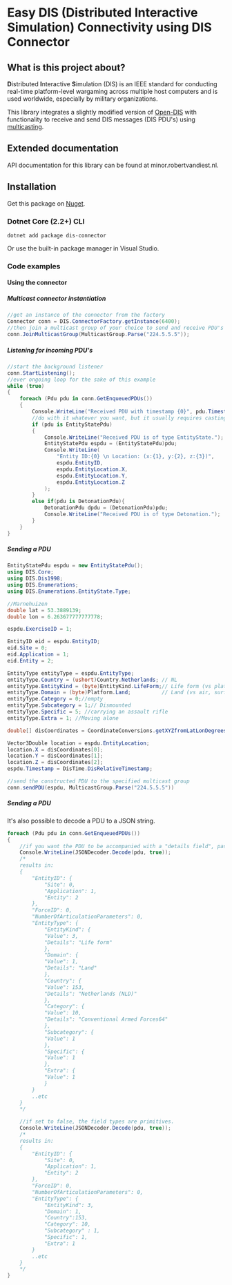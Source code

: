 # Easy DIS (Distributed Interactive Simulation) Connectivity using DIS Connector
## What is this project about?
**D**istributed **I**nteractive **S**imulation (DIS) is an IEEE standard for conducting real-time platform-level wargaming across multiple host computers and is used worldwide, especially by military organizations. 

This library integrates a slightly modified version of [Open-DIS](http://open-dis.org/) with functionality to receive and send DIS messages (DIS PDU's) using [multicasting](https://en.wikipedia.org/wiki/Multicast).

## Extended documentation
API documentation for this library can be found at minor.robertvandiest.nl.

## Installation
Get this package on [Nuget](https://www.nuget.org/packages/dis-connector).

### Dotnet Core (2.2+) CLI
```cli
dotnet add package dis-connector
```
Or use the built-in package manager in Visual Studio.

### Code examples
#### Using the connector
##### Multicast connector instantiation
```c#
//get an instance of the connector from the factory
Connector conn = DIS.ConnectorFactory.getInstance(6400);
//then join a multicast group of your choice to send and receive PDU's from/to
conn.JoinMulticastGroup(MulticastGroup.Parse("224.5.5.5"));
```

##### Listening for incoming PDU's
```c#
//start the background listener
conn.StartListening();
//ever ongoing loop for the sake of this example
while (true)
{
    foreach (Pdu pdu in conn.GetEnqueuedPDUs())
    {
        Console.WriteLine("Received PDU with timestamp {0}", pdu.Timestamp);
        //do with it whatever you want, but it usually requires casting to the appropiate PDU type
        if (pdu is EntityStatePdu)
        {
            Console.WriteLine("Received PDU is of type EntityState.");
            EntityStatePdu espdu = (EntityStatePdu)pdu;
            Console.WriteLine(
                "Entity ID:{0} \n Location: (x:{1}, y:{2}, z:{3})",
                espdu.EntityID,
                espdu.EntityLocation.X,
                espdu.EntityLocation.Y,
                espdu.EntityLocation.Z
            );
        }
        else if(pdu is DetonationPdu){
            DetonationPdu dpdu = (DetonationPdu)pdu;
            Console.WriteLine("Received PDU is of type Detonation.");
        }
    }
}
```

##### Sending a PDU
```c#
EntityStatePdu espdu = new EntityStatePdu();
using DIS.Core;
using DIS.Dis1998;
using DIS.Enumerations;
using DIS.Enumerations.EntityState.Type;

//Marnehuizen
double lat = 53.3889139;
double lon = 6.263677777777778;

espdu.ExerciseID = 1;

EntityID eid = espdu.EntityID;
eid.Site = 0;
eid.Application = 1;
eid.Entity = 2;

EntityType entityType = espdu.EntityType;
entityType.Country = (ushort)Country.Netherlands; // NL
entityType.EntityKind = (byte)EntityKind.LifeForm;// Life form (vs platform, munition, sensor, etc.)
entityType.Domain = (byte)Platform.Land;          // Land (vs air, surface, subsurface, space)
entityType.Category = 0;//empty
entityType.Subcategory = 1;// Dismounted
entityType.Specific = 5; //carrying an assault rifle
entityType.Extra = 1; //Moving alone

double[] disCoordinates = CoordinateConversions.getXYZfromLatLonDegrees(lat, lon, 0.0);

Vector3Double location = espdu.EntityLocation;
location.X = disCoordinates[0];
location.Y = disCoordinates[1];
location.Z = disCoordinates[2];
espdu.Timestamp = DisTime.DisRelativeTimestamp;

//send the constructed PDU to the specified multicast group
conn.sendPDU(espdu, MulticastGroup.Parse("224.5.5.5"))
```

##### Sending a PDU
It's also possible to decode a PDU to a JSON string.
```c#
foreach (Pdu pdu in conn.GetEnqueuedPDUs())
{
    //if you want the PDU to be accompanied with a "details field", pass true.
    Console.WriteLine(JSONDecoder.Decode(pdu, true));
    /*
    results in:
    {
        "EntityID": {
            "Site": 0,
            "Application": 1,
            "Entity": 2
        },
        "ForceID": 0,
        "NumberOfArticulationParameters": 0,
        "EntityType": {
            "EntityKind": {
            "Value": 3,
            "Details": "Life form"
            },
            "Domain": {
            "Value": 1,
            "Details": "Land"
            },
            "Country": {
            "Value": 153,
            "Details": "Netherlands (NLD)"
            },
            "Category": {
            "Value": 10,
            "Details": "Conventional Armed Forces64"
            },
            "Subcategory": {
            "Value": 1
            },
            "Specific": {
            "Value": 1
            },
            "Extra": {
            "Value": 1
            }
        }
        ..etc
    }
    */ 

    //if set to false, the field types are primitives.
    Console.WriteLine(JSONDecoder.Decode(pdu, true));
    /*
    results in:
    {
        "EntityID": {
            "Site": 0,
            "Application": 1,
            "Entity": 2
        },
        "ForceID": 0,
        "NumberOfArticulationParameters": 0,
        "EntityType": {
            "EntityKind": 3,
            "Domain": 1,
            "Country":153,
            "Category": 10,
            "Subcategory" : 1,
            "Specific": 1,
            "Extra": 1
        }
        ..etc
    }
    */     
}
```